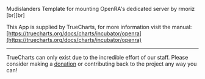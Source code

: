 Mudislanders Template for mounting OpenRA's dedicated server by rmoriz [br][br]


This App is supplied by TrueCharts, for more information visit the manual: [https://truecharts.org/docs/charts/incubator/openra](https://truecharts.org/docs/charts/incubator/openra)

---

TrueCharts can only exist due to the incredible effort of our staff.
Please consider making a [donation](https://truecharts.org/docs/about/sponsor) or contributing back to the project any way you can!

